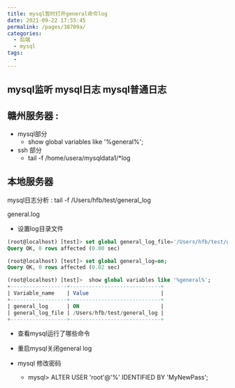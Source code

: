 ```yaml
---
title: mysql暂时打开general命令log
date: 2021-09-22 17:55:45
permalink: /pages/38709a/
categories:
  - 后端
  - mysql
tags:
  - 
---
```



## mysql监听  mysql日志 mysql普通日志


## 赣州服务器 :
  * mysql部分
    * show global variables like '%general%';
  * ssh 部分
    * tail -f  /home/usera/mysqldata1/*log


## 本地服务器
mysql日志分析 : tail -f /Users/hfb/test/general_log

general.log

* 设置log目录文件
``` sql
(root@localhost) [test]> set global general_log_file='/Users/hfb/test/general_log';
Query OK, 0 rows affected (0.00 sec)

(root@localhost) [test]> set global general_log=on;
Query OK, 0 rows affected (0.02 sec)

(root@localhost) [test]>  show global variables like '%general%';
+------------------+-----------------------------+
| Variable_name    | Value                       |
+------------------+-----------------------------+
| general_log      | ON                          |
| general_log_file | /Users/hfb/test/general_log |
+------------------+-----------------------------+

```
* 查看mysql运行了哪些命令
* 重启mysql关闭general log



* mysql  修改密码
  * mysql> ALTER USER 'root'@'%' IDENTIFIED BY 'MyNewPass';

